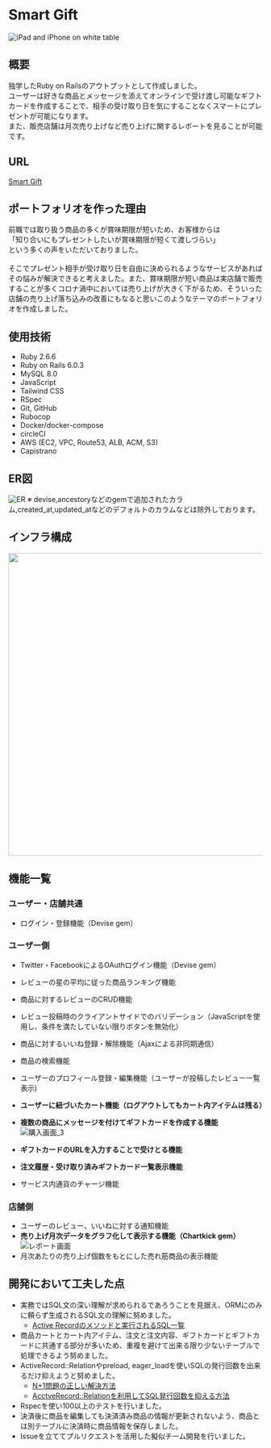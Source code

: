 # Smart Gift

![iPad and iPhone on white table](https://user-images.githubusercontent.com/38002468/122631760-f5e06700-d108-11eb-8d0a-27637afac3b1.jpeg)
## 概要
独学したRuby on Railsのアウトプットとして作成しました。
<br>
ユーザーは好きな商品とメッセージを添えてオンラインで受け渡し可能なギフトカードを作成することで、相手の受け取り日を気にすることなくスマートにプレゼントが可能になります。
<br>
また、販売店舗は月次売り上げなど売り上げに関するレポートを見ることが可能です。
## URL

[Smart Gift](https://smartgift.site)
## ポートフォリオを作った理由
前職では取り扱う商品の多くが賞味期限が短いため、お客様からは 
<br>
「知り合いにもプレゼントしたいが賞味期限が短くて渡しづらい」
<br>
という多くの声をいただいておりました。
<br>
<br>
そこでプレゼント相手が受け取り日を自由に決められるようなサービスがあればその悩みが解決できると考えました。また、賞味期限が短い商品は実店舗で販売することが多くコロナ渦中においては売り上げが大きく下がるため、そういった店舗の売り上げ落ち込みの改善にもなると思いこのようなテーマのポートフォリオを作成しました。

## 使用技術

- Ruby 2.6.6
- Ruby on Rails 6.0.3
- MySQL 8.0
- JavaScript
- Tailwind CSS
- RSpec
- Git, GitHub
- Rubocop
- Docker/docker-compose
- circleCI
- AWS (EC2, VPC, Route53, ALB, ACM, S3)
- Capistrano
## ER図

![ER](https://user-images.githubusercontent.com/38002468/119248177-5d6acb80-bbca-11eb-8eeb-430082f8bc3c.jpeg)
※ devise,ancestoryなどのgemで追加されたカラム,created_at,updated_atなどのデフォルトのカラムなどは除外しております。

## インフラ構成
<img src="https://user-images.githubusercontent.com/38002468/122630647-443d3800-d100-11eb-80e9-ee443c8b7138.jpeg" width="600px">

## 機能一覧
### ユーザー・店舗共通
- ログイン・登録機能（Devise gem）
### ユーザー側

- Twitter・FacebookによるOAuthログイン機能（Devise gem）
- レビューの星の平均に従った商品ランキング機能
- 商品に対するレビューのCRUD機能
- レビュー投稿時のクライアントサイドでのバリデーション（JavaScriptを使用し、条件を満たしていない限りボタンを無効化）
- 商品に対するいいね登録・解除機能（Ajaxによる非同期通信）

- 商品の検索機能

- ユーザーのプロフィール登録・編集機能（ユーザーが投稿したレビュー一覧表示)
- **ユーザーに紐づいたカート機能（ログアウトしてもカート内アイテムは残る）**
- **複数の商品にメッセージを付けてギフトカードを作成する機能**
![購入画面_3](https://user-images.githubusercontent.com/38002468/119248897-35319b80-bbcf-11eb-8c6f-e95af4ba05bd.gif)
- **ギフトカードのURLを入力することで受けとる機能**
- **注文履歴・受け取り済みギフトカード一覧表示機能**
- サービス内通貨のチャージ機能

### 店舗側
- ユーザーのレビュー、いいねに対する通知機能
- **売り上げ月次データをグラフ化して表示する機能（Chartkick gem）**
![レポート画面](https://user-images.githubusercontent.com/38002468/119248541-ca7f6080-bbcc-11eb-8316-90089ede3cfd.png)
- 月次あたりの売り上げ個数をもとにした売れ筋商品の表示機能
## 開発において工夫した点
- 実務ではSQL文の深い理解が求められるであろうことを見据え、ORMにのみに頼らず生成されるSQL文の理解に努めました。
  - [Active Recordのメソッドと実行されるSQL一覧](https://zenn.dev/akhmgc/articles/037777478e8d1b)
- 商品カートとカート内アイテム、注文と注文内容、ギフトカードとギフトカードに共通する部分が多いため、重複を避けて出来る限り少ないテーブルで処理できるよう努めました。
- ActiveRecord::Relationやpreload, eager_loadを使いSQLの発行回数を出来るだけ抑えようと努めました。
  - [N+1問題の正しい解決方法](https://zenn.dev/akhmgc/articles/105022e598bb7a)
  - [AcctveRecord::Relationを利用してSQL発行回数を抑える方法]([https://link](https://zenn.dev/akhmgc/articles/765af1daf95820))
- Rspecを使い100以上のテストを行いました。
- 決済後に商品を編集しても決済済み商品の情報が更新されないよう、商品とは別テーブルに決済時に商品情報を保存しました。
- Issueを立ててプルリクエストを活用した擬似チーム開発を行いました。